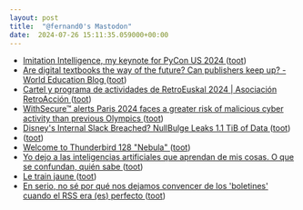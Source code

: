 ```yaml
---
layout: post
title:  "@fernand0's Mastodon"
date:  2024-07-26 15:11:35.059000+00:00
---
```

*  [Imitation Intelligence, my keynote for PyCon US 2024 ](https://simonwillison.net/2024/Jul/14/pycon) ([toot](https://mastodon.social/@fernand0/112853430767266601))
*  [Are digital textbooks the way of the future? Can publishers keep up? - World Education Blog ](https://world-education-blog.org/2024/07/15/are-digital-textbooks-the-way-of-the-future-can-publishers-keep-up) ([toot](https://mastodon.social/@fernand0/112853335938260202))
*  [Cartel y programa de actividades de RetroEuskal 2024 \| Asociación RetroAcción ](https://www.retroaccion.org/2024/07/cartel-y-programa-de-actividades-de-retroeuskal-202) ([toot](https://mastodon.social/@fernand0/112852922026127628))
*  [WithSecure™ alerts Paris 2024 faces a greater risk of malicious cyber activity than previous Olympics ](https://www.withsecure.com/en/whats-new/pressroom/withsecure-alerts-paris-2024-poses-a-greater-risk-of-malicious-cyber-activity-than-previous-olympic) ([toot](https://mastodon.social/@fernand0/112852740865835773))
*  [Disney's Internal Slack Breached? NullBulge Leaks 1.1 TiB of Data ](https://hackread.com/disneys-internal-slack-breached-nullbulge-leak-data) ([toot](https://mastodon.social/@fernand0/112852506893270407))
*  [ ](https://masto.ai/@trinux) ([toot](https://mastodon.social/@fernand0/112852341617015769))
*  [Welcome to Thunderbird 128 "Nebula" ](https://blog.thunderbird.net/2024/07/welcome-to-thunderbird-128-nebula) ([toot](https://mastodon.social/@fernand0/112852216347958537))
*  [Yo dejo a las inteligencias artificiales que aprendan de mis cosas. O que se confundan, quién sabe  ](https://mastodon.social/@fernand0/112852122073805459) ([toot](https://mastodon.social/@fernand0/112852122073805459))
*  [Le train jaune ](https://www.pyrenees-cerdagne.com/decouvrir/le-train-jaun) ([toot](https://mastodon.social/@fernand0/112852076354698881))
*  [En serio, no sé por qué nos dejamos convencer de los &#39;boletines&#39; cuando el RSS era (es) perfecto ](https://mastodon.social/@fernand0/112852072091086505) ([toot](https://mastodon.social/@fernand0/112852072091086505))
